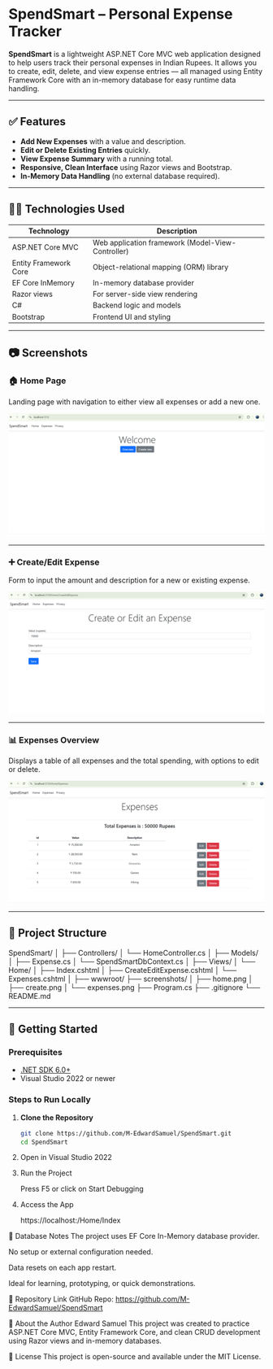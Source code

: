# SpendSmart – Personal Expense Tracker

**SpendSmart** is a lightweight ASP.NET Core MVC web application designed to help users track their personal expenses in Indian Rupees. It allows you to create, edit, delete, and view expense entries — all managed using Entity Framework Core with an in-memory database for easy runtime data handling.

---

## ✅ Features

- **Add New Expenses** with a value and description.
- **Edit or Delete Existing Entries** quickly.
- **View Expense Summary** with a running total.
- **Responsive, Clean Interface** using Razor views and Bootstrap.
- **In-Memory Data Handling** (no external database required).

---

## 🧑‍💻 Technologies Used

| Technology              | Description                                      |
|-------------------------|--------------------------------------------------|
| ASP.NET Core MVC        | Web application framework (Model-View-Controller)|
| Entity Framework Core   | Object-relational mapping (ORM) library          |
| EF Core InMemory        | In-memory database provider                      |
| Razor views             | For server-side view rendering                   |
| C#                      | Backend logic and models                         |
| Bootstrap               | Frontend UI and styling                          |

---

## 📷 Screenshots

### 🏠 Home Page  
Landing page with navigation to either view all expenses or add a new one.

![Home Page](screenshots/home.png)

---

### ➕ Create/Edit Expense  
Form to input the amount and description for a new or existing expense.

![Create Page](screenshots/create.png)

---

### 📊 Expenses Overview  
Displays a table of all expenses and the total spending, with options to edit or delete.

![Expenses Page](screenshots/expenses.png)

---

## 📂 Project Structure

SpendSmart/
│
├── Controllers/
│ └── HomeController.cs
│
├── Models/
│ ├── Expense.cs
│ └── SpendSmartDbContext.cs
│
├── Views/
│ └── Home/
│ ├── Index.cshtml
│ ├── CreateEditExpense.cshtml
│ └── Expenses.cshtml
│
├── wwwroot/
├── screenshots/
│ ├── home.png
│ ├── create.png
│ └── expenses.png
├── Program.cs
├── .gitignore
└── README.md




---

## 🚀 Getting Started

### Prerequisites
- [.NET SDK 6.0+](https://dotnet.microsoft.com/download)
- Visual Studio 2022 or newer

### Steps to Run Locally

1. **Clone the Repository**
   ```bash
   git clone https://github.com/M-EdwardSamuel/SpendSmart.git
   cd SpendSmart
2. Open in Visual Studio 2022

3. Run the Project

    Press F5 or click on Start Debugging

4. Access the App
   
    https://localhost:<your-port>/Home/Index

🧪 Database Notes
The project uses EF Core In-Memory database provider.

No setup or external configuration needed.

Data resets on each app restart.

Ideal for learning, prototyping, or quick demonstrations.

📎 Repository Link
GitHub Repo: https://github.com/M-EdwardSamuel/SpendSmart

🙋 About the Author
Edward Samuel
This project was created to practice ASP.NET Core MVC, Entity Framework Core, and clean CRUD development using Razor views and in-memory databases.

📄 License
This project is open-source and available under the MIT License.

